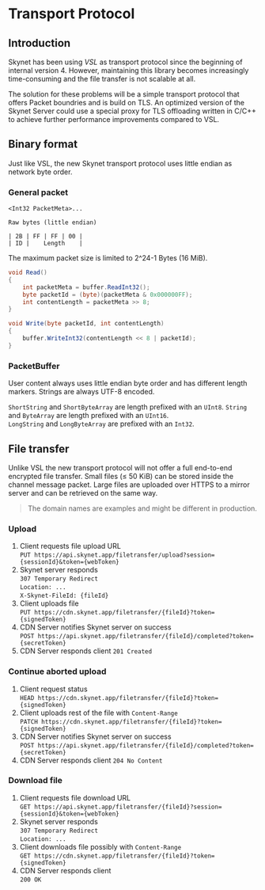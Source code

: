 # Transport Protocol

## Introduction

Skynet has been using _VSL_ as transport protocol since the beginning of internal version 4. However, maintaining this library becomes increasingly time-consuming and the file transfer is not scalable at all.

The solution for these problems will be a simple transport protocol that offers Packet boundries and is build on TLS.
An optimized version of the Skynet Server could use a special proxy for TLS offloading written in C/C++ to achieve further performance improvements compared to VSL.

## Binary format

Just like VSL, the new Skynet transport protocol uses little endian as network byte order.

### General packet

```vspl
<Int32 PacketMeta>...
```

```
Raw bytes (little endian)

| 2B | FF | FF | 00 |
| ID |    Length    |
```

The maximum packet size is limited to 2^24-1 Bytes (16 MiB).

```csharp
void Read()
{
    int packetMeta = buffer.ReadInt32();
    byte packetId = (byte)(packetMeta & 0x000000FF);
    int contentLength = packetMeta >> 8;
}

void Write(byte packetId, int contentLength)
{
    buffer.WriteInt32(contentLength << 8 | packetId);
}
```

### PacketBuffer
User content always uses little endian byte order and has different length markers. Strings are always UTF-8 encoded.

`ShortString` and `ShortByteArray` are length prefixed with an `UInt8`.
`String` and `ByteArray` are length prefixed with an `UInt16`.  
`LongString` and `LongByteArray` are prefixed with an `Int32`.

## File transfer

Unlike VSL the new transport protocol will not offer a full end-to-end encrypted file transfer. Small files (≤ 50 KiB) can be stored inside the channel message packet. Large files are uploaded over HTTPS to a mirror server and can be retrieved on the same way.

> The domain names are examples and might be different in production.

### Upload

1. Client requests file upload URL  
`PUT https://api.skynet.app/filetransfer/upload?session={sessionId}&token={webToken}`
2. Skynet server responds  
`307 Temporary Redirect`  
`Location: ...`  
`X-Skynet-FileId: {fileId}`
3. Client uploads file  
`PUT https://cdn.skynet.app/filetransfer/{fileId}?token={signedToken}`
4. CDN Server notifies Skynet server on success  
`POST https://api.skynet.app/filetransfer/{fileId}/completed?token={secretToken}`
5. CDN Server responds client
`201 Created`

### Continue aborted upload

1. Client request status  
`HEAD https://cdn.skynet.app/filetransfer/{fileId}?token={signedToken}`
2. Client uploads rest of the file with `Content-Range`  
`PATCH https://cdn.skynet.app/filetransfer/{fileId}?token={signedToken}`
3. CDN Server notifies Skynet server on success  
`POST https://api.skynet.app/filetransfer/{fileId}/completed?token={secretToken}`
4. CDN Server responds client
`204 No Content`

### Download file
1. Client requests file download URL  
`GET https://api.skynet.app/filetransfer/{fileId}?session={sessionId}&token={webToken}`
2. Skynet server responds  
`307 Temporary Redirect`  
`Location: ...`
3. Client downloads file possibly with `Content-Range`  
`GET https://cdn.skynet.app/filetransfer/{fileId}?token={signedToken}`
4. CDN Server responds client  
`200 OK`
